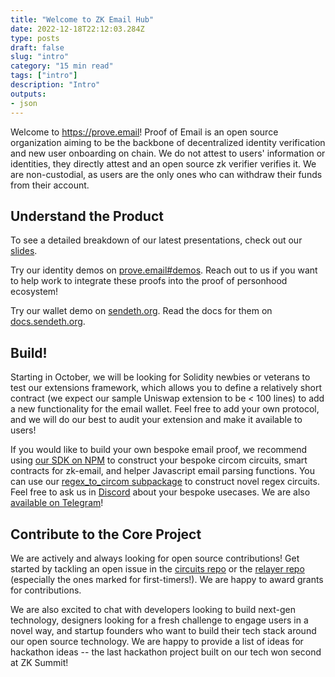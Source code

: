 ```yaml
---
title: "Welcome to ZK Email Hub"
date: 2022-12-18T22:12:03.284Z
type: posts
draft: false
slug: "intro"
category: "15 min read"
tags: ["intro"]
description: "Intro"
outputs:
- json
---
```


Welcome to https://prove.email! Proof of Email is an open source organization aiming to be the backbone of decentralized identity verification and new user onboarding on chain. We do not attest to users' information or identities, they directly attest and an open source zk verifier verifies it. We are non-custodial, as users are the only ones who can withdraw their funds from their account.

## Understand the Product
To see a detailed breakdown of our latest presentations, check out our [slides](http://slides.prove.email).

Try our identity demos on [prove.email#demos](https://prove.email#demos). Reach out to us if you want to help work to integrate these proofs into the proof of personhood ecosystem!

Try our wallet demo on [sendeth.org](https://sendeth.org). Read the docs for them on [docs.sendeth.org](http://docs.sendeth.org).

## Build!

Starting in October, we will be looking for Solidity newbies or veterans to test our extensions framework, which allows you to define a relatively short contract (we expect our sample Uniswap extension to be < 100 lines) to add a new functionality for the email wallet. Feel free to add your own protocol, and we will do our best to audit your extension and make it available to users!

If you would like to build your own bespoke email proof, we recommend using [our SDK on NPM](https://www.npmjs.com/search?q=%40zk-email) to construct your bespoke circom circuits, smart contracts for zk-email, and helper Javascript email parsing functions. You can use our [regex_to_circom subpackage](https://www.npmjs.com/search?q=%40zk-email) to construct novel regex circuits. Feel free to ask us in [Discord]() about your bespoke usecases. We are also [available on Telegram](https://t.me/yush_g)!

## Contribute to the Core Project
We are actively and always looking for open source contributions! Get started by tackling an open issue in the [circuits repo](https://github.com/zkemail/zk-email-verify/issues) or the [relayer repo](https://github.com/zkemail/relayer/issues) (especially the ones marked for first-timers!). We are happy to award grants for contributions.

We are also excited to chat with developers looking to build next-gen technology, designers looking for a fresh challenge to engage users in a novel way, and startup founders who want to build their tech stack around our open source technology. We are happy to provide a list of ideas for hackathon ideas -- the last hackathon project built on our tech won second at ZK Summit!